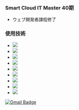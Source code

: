 ### Smart Cloud IT Master 40期
- ウェブ開発者課程修了

### 使用技術
- <img src="https://img.shields.io/badge/JAVA-007396?style=flat-square&logo=JAVA&logoColor=white"/> 
- <img src="https://img.shields.io/badge/Python-3776AB?style=flat-square&logo=Python&logoColor=white"/> 
- <img src="https://img.shields.io/badge/Oracle SQL-F80000?style=flat-square&logo=Oracle&logoColor=white"/>
- <img src="https://img.shields.io/badge/MyBaits-A8B9CC?style=flat-square&logo=MyBaits&logoColor=white"/>
- <img src="https://img.shields.io/badge/Spring-6DB33F?style=flat-square&logo=Spring&logoColor=white"/> 
- <img src="https://img.shields.io/badge/Apache Tomcat-F8DC75?style=flat-square&logo=Apache Tomcat&logoColor=white"/>
- <img src="https://img.shields.io/badge/JavaScript-F7DF1E?style=flat-square&logo=JavaScript&logoColor=white"/>
- <img src="https://img.shields.io/badge/CSS-1572B6?style=flat-square&logo=CSS3&logoColor=white"/>
- <img src="https://img.shields.io/badge/jQuery-0769AD?style=flat-square&logo=jQuery&logoColor=white"/>

	
[![Gmail Badge](https://img.shields.io/badge/Gmail-d14836?style=flat-square&logo=Gmail&logoColor=white&link=mailto:khrcodk@gmail.com)](mailto:khrcodk@gmail.com)
  
  
  
<!--Python
#3776AB
**heerokim/heerokim** is a ✨ _special_ ✨ repository because its `README.md` (this file) appears on your GitHub profile.

Here are some ideas to get you started:

- 🔭 I’m currently working on ...
- 🌱 I’m currently learning ...
- 👯 I’m looking to collaborate on ...
- 🤔 I’m looking for help with ...
- 💬 Ask me about ...
- 📫 How to reach me: ...
- 😄 Pronouns: ...
- ⚡ Fun fact: ...
-->
